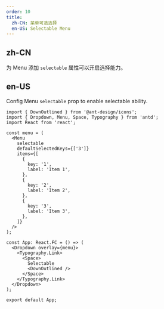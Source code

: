 ```yaml
---
order: 10
title:
  zh-CN: 菜单可选选择
  en-US: Selectable Menu
---
```


## zh-CN

为 Menu 添加 `selectable` 属性可以开启选择能力。

## en-US

Config Menu `selectable` prop to enable selectable ability.

```tsx
import { DownOutlined } from '@ant-design/icons';
import { Dropdown, Menu, Space, Typography } from 'antd';
import React from 'react';

const menu = (
  <Menu
    selectable
    defaultSelectedKeys={['3']}
    items={[
      {
        key: '1',
        label: 'Item 1',
      },
      {
        key: '2',
        label: 'Item 2',
      },
      {
        key: '3',
        label: 'Item 3',
      },
    ]}
  />
);

const App: React.FC = () => (
  <Dropdown overlay={menu}>
    <Typography.Link>
      <Space>
        Selectable
        <DownOutlined />
      </Space>
    </Typography.Link>
  </Dropdown>
);

export default App;
```
